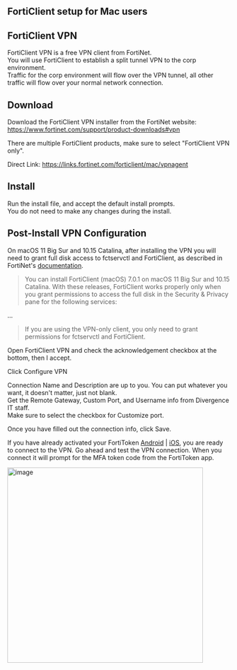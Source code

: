 FortiClient setup for Mac users
-------------------------------


FortiClient VPN
---------------

FortiClient VPN is a free VPN client from FortiNet.  
You will use FortiClient to establish a split tunnel VPN to the corp environment.  
Traffic for the corp environment will flow over the VPN tunnel, all other traffic will flow over your normal network connection.  

Download
--------

Download the FortiClient VPN installer from the FortiNet website: https://www.fortinet.com/support/product-downloads#vpn

There are multiple FortiClient products, make sure to select "FortiClient VPN only".

Direct Link: https://links.fortinet.com/forticlient/mac/vpnagent

Install
-------

Run the install file, and accept the default install prompts.  
You do not need to make any changes during the install.  

Post-Install VPN Configuration
------------------------------

On macOS 11 Big Sur and 10.15 Catalina, after installing the VPN you will need to grant full disk access to fctservctl and FortiClient, as described in FortiNet's [documentation](https://docs.fortinet.com/document/forticlient/7.0.1/macos-release-notes/223986/special-notices).

> You can install FortiClient (macOS) 7.0.1 on macOS 11 Big Sur and 10.15 Catalina. With these releases, FortiClient works properly only when you grant permissions to access the full disk in the Security & Privacy pane for the following services:

...

> If you are using the VPN-only client, you only need to grant permissions for fctservctl and FortiClient.

Open FortiClient VPN and check the acknowledgement checkbox at the bottom, then I accept.

Click Configure VPN

Connection Name and Description are up to you. You can put whatever you want, it doesn't matter, just not blank.  
Get the Remote Gateway, Custom Port, and Username info from Divergence IT staff.  
Make sure to select the checkbox for Customize port.

Once you have filled out the connection info, click Save.

If you have already activated your FortiToken [Android](https://github.com/divergence-wiki/corp/tree/main/android) | [iOS](https://github.com/divergence-wiki/corp/tree/main/iOS), you are ready to connect to the VPN. Go ahead and test the VPN connection. When you connect it will prompt for the MFA token code from the FortiToken app.  

<img width="442" alt="image" src="https://user-images.githubusercontent.com/102036007/163693970-0b44d842-87e7-46b9-903b-6b1ee494d708.png">

